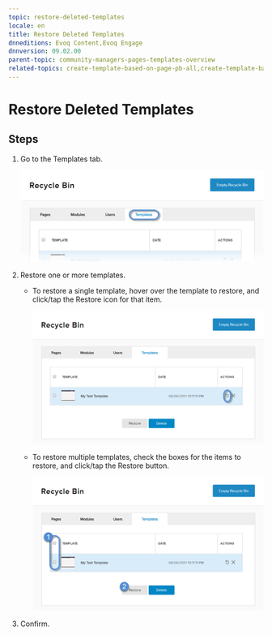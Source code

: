 ```yaml
---
topic: restore-deleted-templates
locale: en
title: Restore Deleted Templates
dnneditions: Evoq Content,Evoq Engage
dnnversion: 09.02.00
parent-topic: community-managers-pages-templates-overview
related-topics: create-template-based-on-page-pb-all,create-template-based-on-another-template-pb-all,edit-delete-template-pb-all,purge-deleted-templates
---
```


# Restore Deleted Templates

## Steps

1.  Go to the Templates tab.
    
    ![Templates](img/scr-pbtabs-all-Content-RecycleBin-Templates-E91.png)
    
2.  Restore one or more templates.
    *   To restore a single template, hover over the template to restore, and click/tap the Restore icon for that item.
        
          
        
        ![Restore icon for each item in the list.](img/scr-RecycleBin-Templates-Restore-icon-E91.png)
        
          
        
    *   To restore multiple templates, check the boxes for the items to restore, and click/tap the Restore button.
        
          
        
        ![Restore button.](img/scr-RecycleBin-Templates-Select-Then-Restore-button-E91.png)
        
          
        
3.  Confirm.